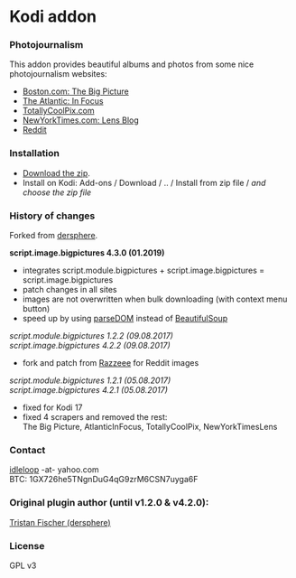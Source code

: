 # Kodi addon

### Photojournalism

This addon provides beautiful albums and photos from some nice photojournalism websites:   

- [Boston.com: The Big Picture](https://www.bostonglobe.com/news/bigpicture)
- [The Atlantic: In Focus](https://www.theatlantic.com/infocus/)
- [TotallyCoolPix.com](https://totallycoolpix.com)
- [NewYorkTimes.com: Lens Blog](https://lens.blogs.nytimes.com/)
- [Reddit](https://www.reddit.com/)

### Installation

* [Download the zip](https://github.com/idleloop-github/script.image.bigpictures/releases/download/v4.3.0/script.image.bigpictures-4.3.0.zip).   
* Install on Kodi: Add-ons / Download / .. / Install from zip file / *and choose the zip file*   

### History of changes

Forked from [dersphere](https://github.com/dersphere/script.image.bigpictures/tree/master).   

**script.image.bigpictures 4.3.0 (01.2019)**   

- integrates script.module.bigpictures + script.image.bigpictures = script.image.bigpictures
- patch changes in all sites
- images are not overwritten when bulk downloading (with context menu button)
- speed up by using [parseDOM](https://kodi.wiki/index.php?title=Add-on:Parsedom_for_xbmc_plugins) instead of [BeautifulSoup](https://kodi.wiki/view/Add-on/BeautifulSoup)

*script.module.bigpictures 1.2.2 (09.08.2017)*   
*script.image.bigpictures  4.2.2 (09.08.2017)*   

- fork and patch from [Razzeee](https://github.com/Razzeee/script.module.bigpictures) for Reddit images

*script.module.bigpictures 1.2.1 (05.08.2017)*   
*script.image.bigpictures  4.2.1 (05.08.2017)*   

- fixed for Kodi 17
- fixed 4 scrapers and removed the rest:   
  The Big Picture, AtlanticInFocus, TotallyCoolPix, NewYorkTimesLens

### Contact

[idleloop](https://github.com/idleloop-github) -at- yahoo.com   
BTC: 1GX726he5TNgnDuG4qG9zrM6CSN7uyga6F

### Original plugin author (until v1.2.0 & v4.2.0):

[Tristan Fischer (dersphere)](https://github.com/dersphere)   

### License

GPL v3

